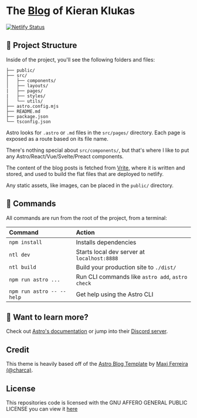# The [Blog](https://kieranklukas.com) of Kieran Klukas

[![Netlify Status](https://api.netlify.com/api/v1/badges/a6f714aa-10c4-443a-8b98-c9d687227961/deploy-status)](https://app.netlify.com/sites/funny-empanada-9407a1/deploys)

## 🚀 Project Structure

Inside of the project, you'll see the following folders and files:

```
├── public/
├── src/
│   ├── components/
│   ├── layouts/
|   ├── pages/
|   ├── styles/
│   └── utils/
├── astro.config.mjs
├── README.md
├── package.json
└── tsconfig.json
```

Astro looks for `.astro` or `.md` files in the `src/pages/` directory. Each page is exposed as a route based on its file name.

There's nothing special about `src/components/`, but that's where I like to put any Astro/React/Vue/Svelte/Preact components.

The content of the blog posts is fetched from [Vrite](https://vrite.io/), where it is written and stored, and used to build the flat files that are deployed to netlify.

Any static assets, like images, can be placed in the `public/` directory.

## 🧞 Commands

All commands are run from the root of the project, from a terminal:

| Command                   | Action                                           |
| :------------------------ | :----------------------------------------------- |
| `npm install`             | Installs dependencies                            |
| `ntl dev`                 | Starts local dev server at `localhost:8888`      |
| `ntl build`               | Build your production site to `./dist/`          |
| `npm run astro ...`       | Run CLI commands like `astro add`, `astro check` |
| `npm run astro -- --help` | Get help using the Astro CLI                     |

## 👀 Want to learn more?

Check out [Astro's documentation](https://docs.astro.build) or jump into their [Discord server](https://astro.build/chat).

## Credit

This theme is heavily based off of the [Astro Blog Template](https://github.com/Charca/astro-blog-template) by [Maxi Ferreira (@charca)](https://twitter.com/charca).

## License
This repositories code is licensed with the GNU AFFERO GENERAL PUBLIC LICENSE you can view it [here](LICENSE.md)
